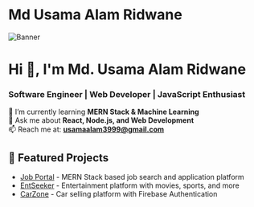 # Md Usama Alam Ridwane

![Banner](https://i.ibb.co.com/hJVQhxK5/Web-Developer.png)

<h1 align="left">Hi 👋, I'm Md. Usama Alam Ridwane</h1>
<h3 align="left">Software Engineer | Web Developer | JavaScript Enthusiast</h3>

🌱 I’m currently learning **MERN Stack & Machine Learning**  
💬 Ask me about **React, Node.js, and Web Development**  
📫 Reach me at: **usamaalam3999@gmail.com**  


## 🚀 Featured Projects

- [Job Portal](https://job-portal-client-one-rust.vercel.app/) - MERN Stack based job search and application platform
- [EntSeeker](https://entseeker.vercel.app/) - Entertainment platform with movies, sports, and more 
- [CarZone](https://carzone-client.vercel.app/) - Car selling platform with Firebase Authentication  
  




